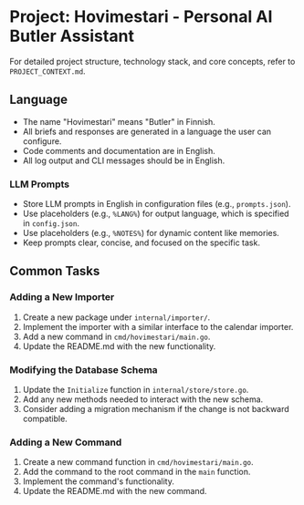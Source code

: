 # Project: Hovimestari - Personal AI Butler Assistant

For detailed project structure, technology stack, and core concepts, refer to `PROJECT_CONTEXT.md`.

## Language

- The name "Hovimestari" means "Butler" in Finnish.
- All briefs and responses are generated in a language the user can configure.
- Code comments and documentation are in English.
- All log output and CLI messages should be in English.

### LLM Prompts

- Store LLM prompts in English in configuration files (e.g., `prompts.json`).
- Use placeholders (e.g., `%LANG%`) for output language, which is specified in `config.json`.
- Use placeholders (e.g., `%NOTES%`) for dynamic content like memories.
- Keep prompts clear, concise, and focused on the specific task.

## Common Tasks

### Adding a New Importer

1. Create a new package under `internal/importer/`.
2. Implement the importer with a similar interface to the calendar importer.
3. Add a new command in `cmd/hovimestari/main.go`.
4. Update the README.md with the new functionality.

### Modifying the Database Schema

1. Update the `Initialize` function in `internal/store/store.go`.
2. Add any new methods needed to interact with the new schema.
3. Consider adding a migration mechanism if the change is not backward compatible.

### Adding a New Command

1. Create a new command function in `cmd/hovimestari/main.go`.
2. Add the command to the root command in the `main` function.
3. Implement the command's functionality.
4. Update the README.md with the new command.

